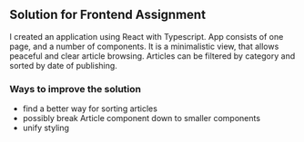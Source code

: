 ## Solution for Frontend Assignment

I created an application using React with Typescript. App consists of one page, and a number of components. It is a minimalistic view, that allows peaceful and clear article browsing. Articles can be filtered by category and sorted by date of publishing.

### Ways to improve the solution

- find a better way for sorting articles
- possibly break Article component down to smaller components
- unify styling
